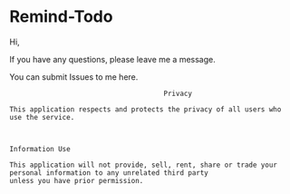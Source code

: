 # Remind-Todo


Hi, 


If you have any questions, please leave me a message.


You can submit Issues to me here.

```
                                      Privacy
  
This application respects and protects the privacy of all users who use the service.



Information Use

This application will not provide, sell, rent, share or trade your personal information to any unrelated third party
unless you have prior permission.

```
